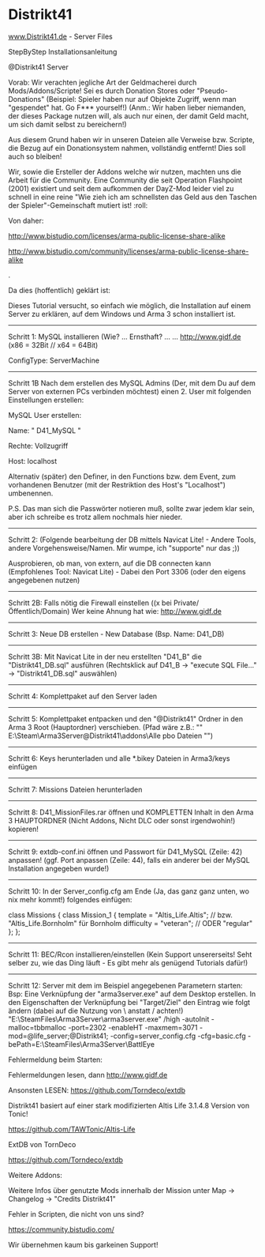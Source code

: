 # Distrikt41
www.Distrikt41.de - Server Files



StepByStep Installationsanleitung

@Distrikt41 Server



Vorab:
Wir verachten jegliche Art der Geldmacherei durch Mods/Addons/Scripte!
Sei es durch Donation Stores oder "Pseudo-Donations" (Beispiel: Spieler haben nur auf Objekte Zugriff, wenn man "gespendet" hat. Go F*** yourself!) (Anm.: Wir haben lieber niemanden, der dieses Package nutzen will, als auch nur einen, der damit Geld macht, um sich damit selbst zu bereichern!)


Aus diesem Grund haben wir in unseren Dateien alle Verweise bzw. Scripte, die Bezug auf ein Donationsystem nahmen, vollständig entfernt! Dies soll auch so bleiben!


Wir, sowie die Ersteller der Addons welche wir nutzen, machten uns die Arbeit für die Community.
Eine Community die seit Operation Flashpoint (2001) existiert und seit dem aufkommen der DayZ-Mod leider viel zu schnell in eine reine "Wie zieh ich am schnellsten das Geld aus den Taschen der Spieler"-Gemeinschaft mutiert ist!  :roll: 


Von daher:

http://www.bistudio.com/licenses/arma-public-license-share-alike

http://www.bistudio.com/community/licenses/arma-public-license-share-alike

.

Da dies (hoffentlich) geklärt ist:

Dieses Tutorial versucht, so einfach wie möglich, die Installation auf einem Server zu erklären, auf dem Windows und Arma 3 schon installiert ist.

------------------

Schritt 1:
MySQL installieren (Wie? ... Ernsthaft? ... ... http://www.gidf.de (x86 = 32Bit // x64 = 64Bit)

ConfigType: ServerMachine

---------

Schritt 1B
Nach dem erstellen des MySQL Admins (Der, mit dem Du auf dem Server von externen PCs verbinden möchtest) einen 2. User mit folgenden Einstellungen erstellen:

MySQL User erstellen:
 
Name: " D41_MySQL "
 
Rechte: Vollzugriff
 
Host: localhost

Alternativ (später) den Definer, in den Functions bzw. dem Event, zum vorhandenen Benutzer (mit der Restriktion des Host's "Localhost") umbenennen.

P.S. Das man sich die Passwörter notieren muß, sollte zwar jedem klar sein, aber ich schreibe es trotz allem nochmals hier nieder.

------------------

Schritt 2:
(Folgende bearbeitung der DB mittels Navicat Lite! - Andere Tools, andere Vorgehensweise/Namen. Mir wumpe, ich "supporte" nur das ;))

Ausprobieren, ob man, von extern, auf die DB connecten kann (Empfohlenes Tool: Navicat Lite) - Dabei den Port 3306 (oder den eigens angegebenen nutzen)

---------

Schritt 2B:
Falls nötig die Firewall einstellen ((x bei Private/Öffentlich/Domain)
Wer keine Ahnung hat wie: http://www.gidf.de

------------------

Schritt 3:
Neue DB erstellen - New Database (Bsp. Name: D41_DB)

---------

Schritt 3B:
Mit Navicat Lite in der neu erstellten "D41_B" die "Distrikt41_DB.sql" ausführen (Rechtsklick auf D41_B -> "execute SQL File..." -> "Distrikt41_DB.sql" auswählen)

------------------

Schritt 4:
Komplettpaket auf den Server laden

------------------

Schritt 5:
Komplettpaket entpacken und den "@Distrikt41" Ordner in den Arma 3 Root (Hauptordner) verschieben. (Pfad wäre z.B.:  "" E:\Steam\Arma3Server\@Distrikt41\addons\Alle pbo Dateien "")

------------------

Schritt 6:
Keys herunterladen und alle *.bikey Dateien in Arma3/keys einfügen

------------------

Schritt 7:
Missions Dateien herunterladen

------------------

Schritt 8:
D41_MissionFiles.rar öffnen und KOMPLETTEN Inhalt in den Arma 3 HAUPTORDNER (Nicht Addons, Nicht DLC oder sonst irgendwohin!) kopieren!

------------------

Schritt 9:
extdb-conf.ini öffnen und Passwort für D41_MySQL (Zeile: 42) anpassen! (ggf. Port anpassen (Zeile: 44), falls ein anderer bei der MySQL Installation angegeben wurde!)

------------------

Schritt 10:
In der Server_config.cfg am Ende (Ja, das ganz ganz unten, wo nix mehr kommt!) folgendes einfügen:

class Missions
{
class Mission_1
{
template = "Altis_Life.Altis"; // bzw. "Altis_Life.Bornholm" für Bornholm
difficulty = "veteran"; // ODER "regular"
};
};

------------------

Schritt 11:
BEC/Rcon installieren/einstellen (Kein Support unsererseits! Seht selber zu, wie das Ding läuft - Es gibt mehr als genügend Tutorials dafür!)

------------------

Schritt 12:
Server mit dem im Beispiel angegebenen Parametern starten:
Bsp:
Eine Verknüpfung der "arma3server.exe" auf dem Desktop erstellen.
In den Eigenschaften der Verknüpfung bei "Target/Ziel" den Eintrag wie folgt ändern (dabei auf die Nutzung von \ anstatt / achten!)
"E:\SteamFiles\Arma3Server\arma3server.exe" /high -autoInit -malloc=tbbmalloc -port=2302 -enableHT -maxmem=3071 -mod=@life_server;@Distrikt41; -config=server_config.cfg -cfg=basic.cfg -bePath=E:\SteamFiles\Arma3Server\BattlEye



Fehlermeldung beim Starten:


Fehlermeldungen lesen, dann http://www.gidf.de

Ansonsten LESEN:
https://github.com/Torndeco/extdb



Distrikt41 basiert auf einer stark modifizierten Altis Life 3.1.4.8 Version von Tonic!
 
https://github.com/TAWTonic/Altis-Life

ExtDB von TornDeco
 
https://github.com/Torndeco/extdb

Weitere Addons:
 
Weitere Infos über genutzte Mods innerhalb der Mission unter Map -> Changelog -> "Credits Distrikt41"




Fehler in Scripten, die nicht von uns sind?

https://community.bistudio.com/

Wir übernehmen kaum bis garkeinen Support!
